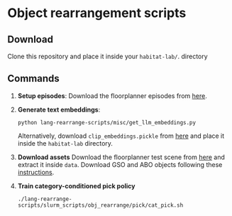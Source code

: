 Object rearrangement scripts
==============================

## Download 
Clone this repository and place it inside your `habitat-lab/`. directory

## Commands
1. **Setup episodes**: Download the floorplanner episodes from [here](https://drive.google.com/drive/folders/1TrxG3Y1lS5Vys_KohultyI7brBkCR6fn?usp=share_link).


2. **Generate text embeddings**: 
    ```
    python lang-rearrange-scripts/misc/get_llm_embeddings.py
    ```
    Alternatively, download `clip_embeddings.pickle` from [here](`https://drive.google.com/drive/folders/1TrxG3Y1lS5Vys_KohultyI7brBkCR6fn?usp=share_link`) and place it inside the `habitat-lab` directory.

3. **Download assets**
    Download the floorplanner test scene from [here](https://drive.google.com/drive/folders/1TrxG3Y1lS5Vys_KohultyI7brBkCR6fn?usp=share_link) and extract it inside `data`.
    Download GSO and ABO objects following these [instructions](https://drive.google.com/drive/folders/1Qs99bMMC7ZpZwksZYDC_IkNqK_IB6ONU?usp=sharing).

3. **Train category-conditioned pick policy**
    ```
    ./lang-rearrange-scripts/slurm_scripts/obj_rearrange/pick/cat_pick.sh
    ```


